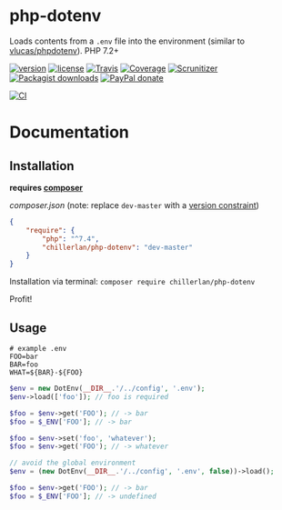 # php-dotenv

Loads contents from a `.env` file into the environment (similar to [vlucas/phpdotenv](https://github.com/vlucas/phpdotenv)). PHP 7.2+

[![version][packagist-badge]][packagist]
[![license][license-badge]][license]
[![Travis][travis-badge]][travis]
[![Coverage][coverage-badge]][coverage]
[![Scrunitizer][scrutinizer-badge]][scrutinizer]
[![Packagist downloads][downloads-badge]][downloads]
[![PayPal donate][donate-badge]][donate]

[![CI][gh-action-badge]][gh-action]

[packagist-badge]: https://img.shields.io/packagist/v/chillerlan/php-dotenv.svg?style=flat-square
[packagist]: https://packagist.org/packages/chillerlan/php-dotenv
[license-badge]: https://img.shields.io/github/license/chillerlan/php-dotenv.svg?style=flat-square
[license]: https://github.com/chillerlan/php-dotenv/blob/master/LICENSE
[travis-badge]: https://img.shields.io/travis/chillerlan/php-dotenv.svg?style=flat-square
[travis]: https://travis-ci.org/chillerlan/php-dotenv
[coverage-badge]: https://img.shields.io/codecov/c/github/chillerlan/php-dotenv.svg?style=flat-square
[coverage]: https://codecov.io/github/chillerlan/php-dotenv
[scrutinizer-badge]: https://img.shields.io/scrutinizer/g/chillerlan/php-dotenv.svg?style=flat-square
[scrutinizer]: https://scrutinizer-ci.com/g/chillerlan/php-dotenv
[downloads-badge]: https://img.shields.io/packagist/dt/chillerlan/php-dotenv.svg?style=flat-square
[downloads]: https://packagist.org/packages/chillerlan/php-dotenv/stats
[donate-badge]: https://img.shields.io/badge/donate-paypal-ff33aa.svg?style=flat-square
[donate]: https://www.paypal.com/cgi-bin/webscr?cmd=_s-xclick&hosted_button_id=WLYUNAT9ZTJZ4
[gh-action-badge]: https://github.com/chillerlan/php-dotenv/workflows/CI/badge.svg
[gh-action]: https://github.com/chillerlan/php-dotenv/actions?query=workflow%3A%22CI%22

# Documentation

## Installation
**requires [composer](https://getcomposer.org)**

*composer.json* (note: replace `dev-master` with a [version constraint](https://getcomposer.org/doc/articles/versions.md#writing-version-constraints))

```json
{
	"require": {
		"php": "^7.4",
		"chillerlan/php-dotenv": "dev-master"
	}
}
```

Installation via terminal: `composer require chillerlan/php-dotenv`

Profit!

## Usage

```
# example .env
FOO=bar
BAR=foo
WHAT=${BAR}-${FOO}
```

```php
$env = new DotEnv(__DIR__.'/../config', '.env');
$env->load(['foo']); // foo is required

$foo = $env->get('FOO'); // -> bar
$foo = $_ENV['FOO']; // -> bar

$foo = $env->set('foo', 'whatever');
$foo = $env->get('FOO'); // -> whatever
```

```php
// avoid the global environment
$env = (new DotEnv(__DIR__.'/../config', '.env', false))->load();

$foo = $env->get('FOO'); // -> bar
$foo = $_ENV['FOO']; // -> undefined
```
